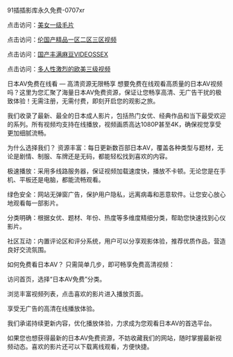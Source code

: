 91插插影库永久免费-0707xr


点击访问：<a href="https://tfda.pages.dev/">美女一级毛片</a>

点击访问：<a href="https://fdhf-454.pages.dev/">伦国产精品一区二区三区视频</a>

点击访问：<a href="https://rtj-3zo.pages.dev/">国产丰满麻豆VIDEOSSEX</a>

点击访问：<a href="https://bered.pages.dev/">多人性激烈的欧美三级视频</a>


日本AV免费在线看 — 高清资源无限畅享
想要免费在线观看高质量的日本AV视频吗？这里为您汇聚了海量日本AV免费资源，保证让您畅享高清、无广告干扰的极致体验！无需注册，无需付费，即刻开启您的观影之旅。

我们收录了最新、最全的日本成人影片，包括热门女优、经典作品和当下最受欢迎的系列。所有视频均支持在线播放，视频画质高达1080P甚至4K，确保视觉享受更加细腻流畅。

为什么选择我们？
资源丰富：每日更新数百部日本AV，覆盖各种类型与题材，无论是剧情、制服、车牌还是无码，都能轻松找到喜欢的内容。

极速播放：采用多线路服务器，保证视频加载速度快，播放不卡顿。无论您是在手机、平板还是电脑，都能流畅观看。

绿色安全：网站无弹窗广告，保护用户隐私，远离病毒和恶意软件。让您安心放心地观看每一部影片。

分类明确：根据女优、题材、年份、热度等多维度精细分类，帮助您快速找到心仪影片。

社区互动：内置评论区和评分系统，用户可以分享观影体验，推荐优质作品，营造良好交流氛围。

如何免费看日本AV？
只需简单几步，即可畅享免费高清视频：

访问首页，选择“日本AV免费”分类。

浏览丰富视频列表，点击喜欢的影片进入播放页面。

享受无广告的高清在线播放体验。

我们承诺持续更新内容，优化播放体验，力求成为您观看日本AV的首选平台。

如果您也想获得最新的日本AV免费资源，不妨收藏我们的网站，随时掌握最新视频动态。喜欢的影片还可以下载离线观看，方便快捷。



<span style="display:none;">[Canonical link]( https://github.com/77xduan/45210 ）</span>
